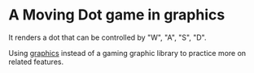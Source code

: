 # A Moving Dot game in graphics

It renders a dot that can be controlled by "W", "A", "S", "D".

Using [graphics](https://github.com/pistondevelopers/graphics) instead of a gaming graphic library to practice
more on related features.
